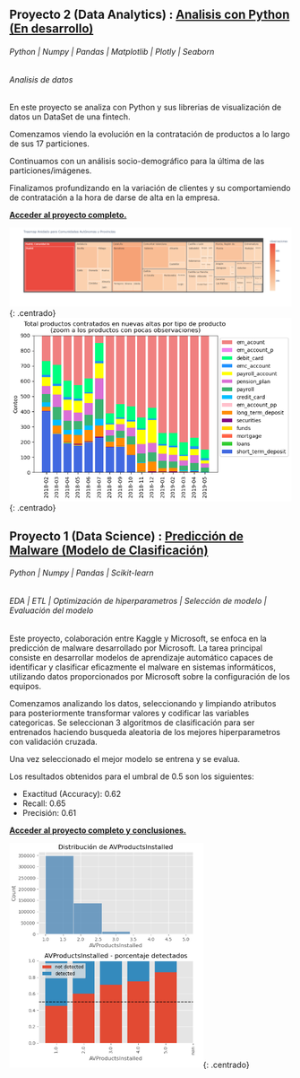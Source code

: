 ## Proyecto 2 (Data Analytics) : [Analisis con Python (En desarrollo)](https://github.com/mantiads/Portfolio-Mikel-Analytics)
###### Python | Numpy | Pandas | Matplotlib | Plotly | Seaborn
###### Analisis de datos
En este proyecto se analiza con Python y sus librerias de visualización de datos un DataSet de una fintech. 

Comenzamos viendo la evolución en la contratación de productos a lo largo de sus 17 particiones.

Continuamos con un análisis socio-demográfico para la última de las particiones/imágenes.

Finalizamos profundizando en la variación de clientes y su comportamiendo de contratación a la hora de darse de alta en la empresa.

**[Acceder al proyecto completo.](https://github.com/mantiads/Portfolio-Mikel-Analytics)**

![Data Analytics](/assets/img/10_dist_geo_treemap.png){: .centrado}
![Data Analytics](/assets/img/6_zoom_analisis_prod_contratados_al_alta.png){: .centrado}




## Proyecto 1 (Data Science) : [Predicción de Malware (Modelo de Clasificación)](https://github.com/mantiads/Portfolio-Mikel/tree/main)
###### Python | Numpy | Pandas | Scikit-learn
###### EDA | ETL | Optimización de hiperparametros | Selección de modelo | Evaluación del modelo
Este proyecto, colaboración entre Kaggle y Microsoft, se enfoca en la predicción de malware desarrollado por Microsoft. La tarea principal consiste en desarrollar modelos de aprendizaje automático capaces de identificar y clasificar eficazmente el malware en sistemas informáticos, utilizando datos proporcionados por Microsoft sobre la configuración de los equipos.

Comenzamos analizando los datos, seleccionando y limpiando atributos para posteriormente transformar valores y codificar las variables categoricas. Se seleccionan 3 algoritmos de clasificación para ser entrenados haciendo busqueda aleatoria de los mejores hiperparametros con validación cruzada.

Una vez seleccionado el mejor modelo se entrena y se evalua.

Los resultados obtenidos para el umbral de 0.5 son los siguientes:
- Exactitud (Accuracy): 0.62
- Recall: 0.65
- Precisión: 0.61

**[Acceder al proyecto completo y conclusiones.](https://github.com/mantiads/Portfolio-Mikel/tree/main)**

![Data Scienciest Malware Avproductinstalled](/assets/img/Captura.PNG){: .centrado}

